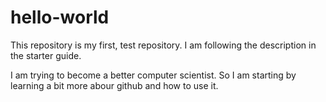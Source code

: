# hello-world
This repository is my first, test repository. I am following the description in the starter guide.

I am trying to become a better computer scientist. So I am starting by learning a bit more abour github and how to use it.
